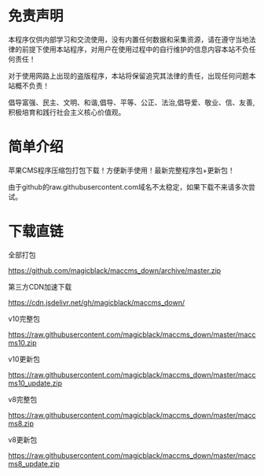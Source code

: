 # 免责声明
本程序仅供内部学习和交流使用，没有内置任何数据和采集资源，请在遵守当地法律的前提下使用本站程序，对用户在使用过程中的自行维护的信息内容本站不负任何责任！

对于使用网路上出现的盗版程序，本站将保留追究其法律的责任，出现任何问题本站概不负责！

倡导富强、民主、文明、和谐,倡导、平等、公正、法治,倡导爱、敬业、信、友善,积极培育和践行社会主义核心价值观。

# 简单介绍
苹果CMS程序压缩包打包下载！方便新手使用！最新完整程序包+更新包！

由于github的raw.githubusercontent.com域名不太稳定，如果下载不来请多次尝试。


# 下载直链
全部打包

https://github.com/magicblack/maccms_down/archive/master.zip

第三方CDN加速下载

https://cdn.jsdelivr.net/gh/magicblack/maccms_down/

v10完整包

https://raw.githubusercontent.com/magicblack/maccms_down/master/maccms10.zip

v10更新包

https://raw.githubusercontent.com/magicblack/maccms_down/master/maccms10_update.zip

v8完整包

https://raw.githubusercontent.com/magicblack/maccms_down/master/maccms8.zip

v8更新包

https://raw.githubusercontent.com/magicblack/maccms_down/master/maccms8_update.zip
